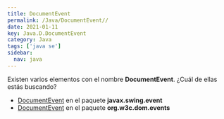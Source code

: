 ```yaml
---
title: DocumentEvent
permalink: /Java/DocumentEvent//
date: 2021-01-11
key: Java.D.DocumentEvent
category: Java
tags: ['java se']
sidebar: 
  nav: java
---
```


Existen varios elementos con el nombre **DocumentEvent**. ¿Cuál de ellas estás buscando?
<ul>
<li><a href="/Java/DocumentEvent-javax-swing-event/">DocumentEvent</a> en el paquete <strong>javax.swing.event</strong></li>
<li><a href="/Java/DocumentEvent-org-w3c-dom-events/">DocumentEvent</a> en el paquete <strong>org.w3c.dom.events</strong></li>
<ul>
